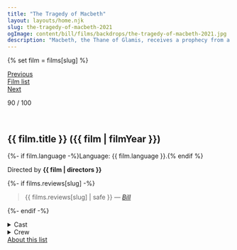 ```yaml
---
title: "The Tragedy of Macbeth"
layout: layouts/home.njk
slug: the-tragedy-of-macbeth-2021
ogImage: content/bill/films/backdrops/the-tragedy-of-macbeth-2021.jpg
description: "Macbeth, the Thane of Glamis, receives a prophecy from a trio of witches that one day he will become King of Scotland. Consumed by ambition and spurred to action by his wife, Macbeth murders his king and takes the throne for himself."
---
```


{% set film = films[slug] %}

<nav class="films">
  <div class="prev">
    <a href="../the-power-of-the-dog-2021"><i class="fa-solid fa-chevron-left fa-xs"></i> Previous</a>
  </div>
  <div>
    <a href="../">Film list</a>
  </div>
  <div class="next">
    <a href="../between-two-worlds-2022">Next <i class="fa-solid fa-chevron-right fa-xs"></i></a>
  </div>
</nav>

<p>90 / 100</p>

<article class="film slug-the-tragedy-of-macbeth-2021">
  <div class="backdrop-and-poster">
    <img class="poster" src="../films/posters/{{ slug }}.jpg" alt="">
    <img class="backdrop" src="../films/backdrops/{{ slug }}.jpg" alt="">
  </div>

  <h1>{{ film.title }} ({{ film | filmYear }})</h1>

  <p>
    {%- if film.language -%}Language: {{ film.language }}.{% endif %}
    
  </p>

  <p class="director">
    Directed by <strong>{{ film | directors }}</strong>
  </p>

  {%- if films.reviews[slug] -%}
    <blockquote> 
      {{ films.reviews[slug] | safe }} <em>—&nbsp;<a href="/bill">Bill</a></em>
    </blockquote> 
  {%- endif -%}

  <details>
    <summary>
      Cast
    </summary>
  <ul>
    {%- for cast in film.credits.cast -%}
      <li>
        {{ cast.name }} as <em>{{ cast.character }}</em>
      </li>
    {%- endfor -%}
  </ul>
  </details>

  <details>
    <summary>
      Crew
    </summary>
    <ul>
      {%- for crew in film.credits.crew -%}
        <li>
          {{ crew.name }} &mdash; <em>{{ crew.job }}</em>
        </li>
      {%- endfor -%}
    </ul>
  </details>
  
</article>
<footer>
  <a href="../about">About this list</a>
</footer>
